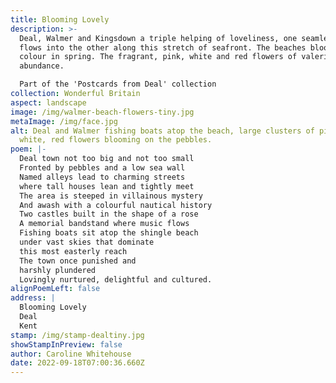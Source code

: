 ```yaml
---
title: Blooming Lovely
description: >-
  Deal, Walmer and Kingsdown a triple helping of loveliness, one seamlessly
  flows into the other along this stretch of seafront. The beaches bloom with
  colour in spring. The fragrant, pink, white and red flowers of valerian are in
  abundance. 

  Part of the 'Postcards from Deal' collection
collection: Wonderful Britain
aspect: landscape
image: /img/walmer-beach-flowers-tiny.jpg
metaImage: /img/face.jpg
alt: Deal and Walmer fishing boats atop the beach, large clusters of pink,
  white, red flowers blooming on the pebbles.
poem: |-
  Deal town not too big and not too small
  Fronted by pebbles and a low sea wall
  Named alleys lead to charming streets
  where tall houses lean and tightly meet
  The area is steeped in villainous mystery 
  And awash with a colourful nautical history
  Two castles built in the shape of a rose 
  A memorial bandstand where music flows
  Fishing boats sit atop the shingle beach 
  under vast skies that dominate 
  this most easterly reach
  The town once punished and 
  harshly plundered
  Lovingly nurtured, delightful and cultured.
alignPoemLeft: false
address: |
  Blooming Lovely
  Deal 
  Kent
stamp: /img/stamp-dealtiny.jpg
showStampInPreview: false
author: Caroline Whitehouse
date: 2022-09-18T07:00:36.660Z
---
```

